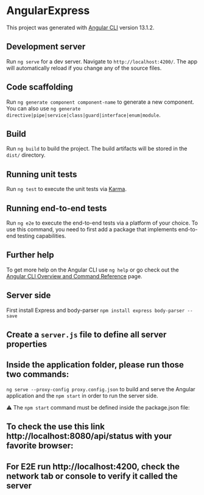 # AngularExpress

This project was generated with [Angular CLI](https://github.com/angular/angular-cli) version 13.1.2.

## Development server

Run `ng serve` for a dev server. Navigate to `http://localhost:4200/`. The app will automatically reload if you change any of the source files.

## Code scaffolding

Run `ng generate component component-name` to generate a new component. You can also use `ng generate directive|pipe|service|class|guard|interface|enum|module`.

## Build

Run `ng build` to build the project. The build artifacts will be stored in the `dist/` directory.

## Running unit tests

Run `ng test` to execute the unit tests via [Karma](https://karma-runner.github.io).

## Running end-to-end tests

Run `ng e2e` to execute the end-to-end tests via a platform of your choice. To use this command, you need to first add a package that implements end-to-end testing capabilities.

## Further help

To get more help on the Angular CLI use `ng help` or go check out the [Angular CLI Overview and Command Reference](https://angular.io/cli) page.

## Server side

First install Express and body-parser
`npm install express body-parser --save`

## Create a `server.js` file to define all server properties

## Inside the application folder, please run those two commands:

`ng serve --proxy-config proxy.config.json`
to build and serve the Angular application and the `npm start` in order to run the server side.

⚠️ The `npm start` command must be defined inside the package.json file:

## To check the use this link http://localhost:8080/api/status with your favorite browser:

## For E2E run http://localhost:4200, check the network tab or console to verify it called the server
